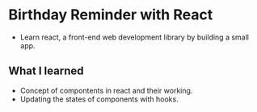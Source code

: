 # Birthday Reminder with React
- Learn react, a front-end web development library by building a small app.

## What I learned
- Concept of compontents in react and their working.
- Updating the states of components with hooks.

